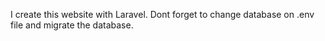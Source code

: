 I create this website with Laravel. Dont forget to change database on .env file and migrate the database.
